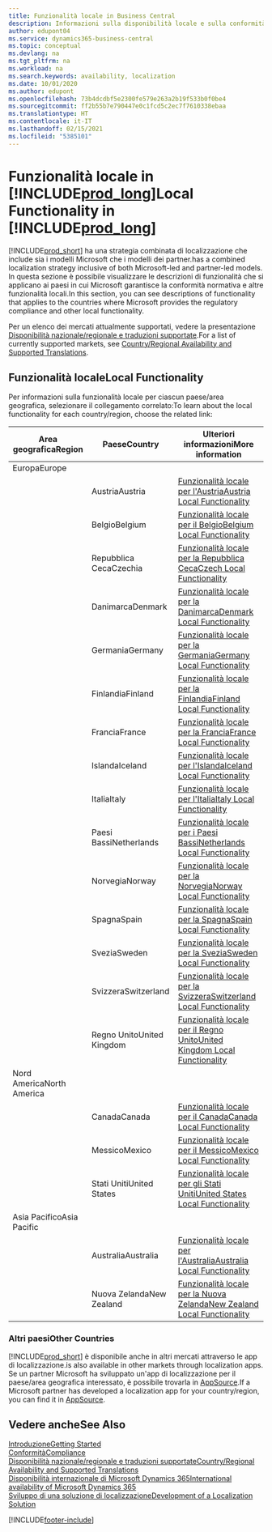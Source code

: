 ```yaml
---
title: Funzionalità locale in Business Central
description: Informazioni sulla disponibilità locale e sulla conformità normativa di Business Central per i paesi in cui Microsoft fornisce la funzionalità locale.
author: edupont04
ms.service: dynamics365-business-central
ms.topic: conceptual
ms.devlang: na
ms.tgt_pltfrm: na
ms.workload: na
ms.search.keywords: availability, localization
ms.date: 10/01/2020
ms.author: edupont
ms.openlocfilehash: 73b4dcdbf5e2300fe579e263a2b19f533b0f0be4
ms.sourcegitcommit: ff2b55b7e790447e0c1fcd5c2ec7f7610338ebaa
ms.translationtype: HT
ms.contentlocale: it-IT
ms.lasthandoff: 02/15/2021
ms.locfileid: "5385101"
---
```

# <a name="local-functionality-in-prod_long"></a><span data-ttu-id="f8466-103">Funzionalità locale in [!INCLUDE[prod_long](includes/prod_long.md)]</span><span class="sxs-lookup"><span data-stu-id="f8466-103">Local Functionality in [!INCLUDE[prod_long](includes/prod_long.md)]</span></span>

[!INCLUDE[prod_short](includes/prod_short.md)] <span data-ttu-id="f8466-104">ha una strategia combinata di localizzazione che include sia i modelli Microsoft che i modelli dei partner.</span><span class="sxs-lookup"><span data-stu-id="f8466-104">has a combined localization strategy inclusive of both Microsoft-led and partner-led models.</span></span> <span data-ttu-id="f8466-105">In questa sezione è possibile visualizzare le descrizioni di funzionalità che si applicano ai paesi in cui Microsoft garantisce la conformità normativa e altre funzionalità locali.</span><span class="sxs-lookup"><span data-stu-id="f8466-105">In this section, you can see descriptions of functionality that applies to the countries where Microsoft provides the regulatory compliance and other local functionality.</span></span>  

<span data-ttu-id="f8466-106">Per un elenco dei mercati attualmente supportati, vedere la presentazione [Disponibilità nazionale/regionale e traduzioni supportate](/dynamics365/business-central/dev-itpro/compliance/apptest-countries-and-translations?toc=/dynamics365/business-central/toc.json).</span><span class="sxs-lookup"><span data-stu-id="f8466-106">For a list of currently supported markets, see [Country/Regional Availability and Supported Translations](/dynamics365/business-central/dev-itpro/compliance/apptest-countries-and-translations?toc=/dynamics365/business-central/toc.json).</span></span>  

## <a name="local-functionality"></a><span data-ttu-id="f8466-107">Funzionalità locale</span><span class="sxs-lookup"><span data-stu-id="f8466-107">Local Functionality</span></span>

<span data-ttu-id="f8466-108">Per informazioni sulla funzionalità locale per ciascun paese/area geografica, selezionare il collegamento correlato:</span><span class="sxs-lookup"><span data-stu-id="f8466-108">To learn about the local functionality for each country/region, choose the related link:</span></span>

| <span data-ttu-id="f8466-109">Area geografica</span><span class="sxs-lookup"><span data-stu-id="f8466-109">Region</span></span> | <span data-ttu-id="f8466-110">Paese</span><span class="sxs-lookup"><span data-stu-id="f8466-110">Country</span></span> | <span data-ttu-id="f8466-111">Ulteriori informazioni</span><span class="sxs-lookup"><span data-stu-id="f8466-111">More information</span></span> |
| --- | --- |--- |
| <span data-ttu-id="f8466-112">Europa</span><span class="sxs-lookup"><span data-stu-id="f8466-112">Europe</span></span> |  | |
|        | <span data-ttu-id="f8466-113">Austria</span><span class="sxs-lookup"><span data-stu-id="f8466-113">Austria</span></span> | [<span data-ttu-id="f8466-114">Funzionalità locale per l'Austria</span><span class="sxs-lookup"><span data-stu-id="f8466-114">Austria Local Functionality</span></span>](localfunctionality/austria/austria-local-functionality.md) |
|        | <span data-ttu-id="f8466-115">Belgio</span><span class="sxs-lookup"><span data-stu-id="f8466-115">Belgium</span></span> | [<span data-ttu-id="f8466-116">Funzionalità locale per il Belgio</span><span class="sxs-lookup"><span data-stu-id="f8466-116">Belgium Local Functionality</span></span>](localfunctionality/belgium/belgium-local-functionality.md) |
|        | <span data-ttu-id="f8466-117">Repubblica Ceca</span><span class="sxs-lookup"><span data-stu-id="f8466-117">Czechia</span></span> | [<span data-ttu-id="f8466-118">Funzionalità locale per la Repubblica Ceca</span><span class="sxs-lookup"><span data-stu-id="f8466-118">Czech Local Functionality</span></span>](localfunctionality/czech/czech-local-functionality.md) |
|        | <span data-ttu-id="f8466-119">Danimarca</span><span class="sxs-lookup"><span data-stu-id="f8466-119">Denmark</span></span> | [<span data-ttu-id="f8466-120">Funzionalità locale per la Danimarca</span><span class="sxs-lookup"><span data-stu-id="f8466-120">Denmark Local Functionality</span></span>](localfunctionality/denmark/denmark-local-functionality.md) |
|        | <span data-ttu-id="f8466-121">Germania</span><span class="sxs-lookup"><span data-stu-id="f8466-121">Germany</span></span> | [<span data-ttu-id="f8466-122">Funzionalità locale per la Germania</span><span class="sxs-lookup"><span data-stu-id="f8466-122">Germany Local Functionality</span></span>](localfunctionality/germany/germany-local-functionality.md) |
|        | <span data-ttu-id="f8466-123">Finlandia</span><span class="sxs-lookup"><span data-stu-id="f8466-123">Finland</span></span> | [<span data-ttu-id="f8466-124">Funzionalità locale per la Finlandia</span><span class="sxs-lookup"><span data-stu-id="f8466-124">Finland Local Functionality</span></span>](localfunctionality/finland/finland-local-functionality.md) |
|        | <span data-ttu-id="f8466-125">Francia</span><span class="sxs-lookup"><span data-stu-id="f8466-125">France</span></span> | [<span data-ttu-id="f8466-126">Funzionalità locale per la Francia</span><span class="sxs-lookup"><span data-stu-id="f8466-126">France Local Functionality</span></span>](localfunctionality/france/france-local-functionality.md) |
|        | <span data-ttu-id="f8466-127">Islanda</span><span class="sxs-lookup"><span data-stu-id="f8466-127">Iceland</span></span> | [<span data-ttu-id="f8466-128">Funzionalità locale per l'Islanda</span><span class="sxs-lookup"><span data-stu-id="f8466-128">Iceland Local Functionality</span></span>](localfunctionality/iceland/iceland-local-functionality.md) |
|        | <span data-ttu-id="f8466-129">Italia</span><span class="sxs-lookup"><span data-stu-id="f8466-129">Italy</span></span> | [<span data-ttu-id="f8466-130">Funzionalità locale per l'Italia</span><span class="sxs-lookup"><span data-stu-id="f8466-130">Italy Local Functionality</span></span>](localfunctionality/italy/italy-local-functionality.md) |
|        | <span data-ttu-id="f8466-131">Paesi Bassi</span><span class="sxs-lookup"><span data-stu-id="f8466-131">Netherlands</span></span> | [<span data-ttu-id="f8466-132">Funzionalità locale per i Paesi Bassi</span><span class="sxs-lookup"><span data-stu-id="f8466-132">Netherlands Local Functionality</span></span>](localfunctionality/netherlands/netherlands-local-functionality.md) |
|        | <span data-ttu-id="f8466-133">Norvegia</span><span class="sxs-lookup"><span data-stu-id="f8466-133">Norway</span></span> | [<span data-ttu-id="f8466-134">Funzionalità locale per la Norvegia</span><span class="sxs-lookup"><span data-stu-id="f8466-134">Norway Local Functionality</span></span>](localfunctionality/norway/norway-local-functionality.md) |
|        | <span data-ttu-id="f8466-135">Spagna</span><span class="sxs-lookup"><span data-stu-id="f8466-135">Spain</span></span> | [<span data-ttu-id="f8466-136">Funzionalità locale per la Spagna</span><span class="sxs-lookup"><span data-stu-id="f8466-136">Spain Local Functionality</span></span>](localfunctionality/spain/spain-local-functionality.md) |
|        | <span data-ttu-id="f8466-137">Svezia</span><span class="sxs-lookup"><span data-stu-id="f8466-137">Sweden</span></span> | [<span data-ttu-id="f8466-138">Funzionalità locale per la Svezia</span><span class="sxs-lookup"><span data-stu-id="f8466-138">Sweden Local Functionality</span></span>](localfunctionality/sweden/sweden-local-functionality.md) |
|        | <span data-ttu-id="f8466-139">Svizzera</span><span class="sxs-lookup"><span data-stu-id="f8466-139">Switzerland</span></span> | [<span data-ttu-id="f8466-140">Funzionalità locale per la Svizzera</span><span class="sxs-lookup"><span data-stu-id="f8466-140">Switzerland Local Functionality</span></span>](localfunctionality/switzerland/switzerland-local-functionality.md) |
|        | <span data-ttu-id="f8466-141">Regno Unito</span><span class="sxs-lookup"><span data-stu-id="f8466-141">United Kingdom</span></span> | [<span data-ttu-id="f8466-142">Funzionalità locale per il Regno Unito</span><span class="sxs-lookup"><span data-stu-id="f8466-142">United Kingdom Local Functionality</span></span>](localfunctionality/unitedkingdom/united-kingdom-local-functionality.md) |
| <span data-ttu-id="f8466-143">Nord America</span><span class="sxs-lookup"><span data-stu-id="f8466-143">North America</span></span> |       |  |
|        | <span data-ttu-id="f8466-144">Canada</span><span class="sxs-lookup"><span data-stu-id="f8466-144">Canada</span></span>|[<span data-ttu-id="f8466-145">Funzionalità locale per il Canada</span><span class="sxs-lookup"><span data-stu-id="f8466-145">Canada Local Functionality</span></span>](localfunctionality/canada/canada-local-functionality.md) |
|        | <span data-ttu-id="f8466-146">Messico</span><span class="sxs-lookup"><span data-stu-id="f8466-146">Mexico</span></span> | [<span data-ttu-id="f8466-147">Funzionalità locale per il Messico</span><span class="sxs-lookup"><span data-stu-id="f8466-147">Mexico Local Functionality</span></span>](localfunctionality/mexico/mexico-local-functionality.md) |
|        | <span data-ttu-id="f8466-148">Stati Uniti</span><span class="sxs-lookup"><span data-stu-id="f8466-148">United States</span></span>|[<span data-ttu-id="f8466-149">Funzionalità locale per gli Stati Uniti</span><span class="sxs-lookup"><span data-stu-id="f8466-149">United States Local Functionality</span></span>](localfunctionality/unitedstates/united-states-local-functionality.md) |
| <span data-ttu-id="f8466-150">Asia Pacifico</span><span class="sxs-lookup"><span data-stu-id="f8466-150">Asia Pacific</span></span> |       |  |
|        | <span data-ttu-id="f8466-151">Australia</span><span class="sxs-lookup"><span data-stu-id="f8466-151">Australia</span></span> | [<span data-ttu-id="f8466-152">Funzionalità locale per l'Australia</span><span class="sxs-lookup"><span data-stu-id="f8466-152">Australia Local Functionality</span></span>](localfunctionality/australia/australia-local-functionality.md) |
|        | <span data-ttu-id="f8466-153">Nuova Zelanda</span><span class="sxs-lookup"><span data-stu-id="f8466-153">New Zealand</span></span> | [<span data-ttu-id="f8466-154">Funzionalità locale per la Nuova Zelanda</span><span class="sxs-lookup"><span data-stu-id="f8466-154">New Zealand Local Functionality</span></span>](localfunctionality/newzealand/new-zealand-local-functionality.md) |

### <a name="other-countries"></a><span data-ttu-id="f8466-155">Altri paesi</span><span class="sxs-lookup"><span data-stu-id="f8466-155">Other Countries</span></span>

[!INCLUDE[prod_short](includes/prod_short.md)] <span data-ttu-id="f8466-156">è disponibile anche in altri mercati attraverso le app di localizzazione.</span><span class="sxs-lookup"><span data-stu-id="f8466-156">is also available in other markets through localization apps.</span></span> <span data-ttu-id="f8466-157">Se un partner Microsoft ha sviluppato un'app di localizzazione per il paese/area geografica interessato, è possibile trovarla in [AppSource](https://go.microsoft.com/fwlink/?linkid=2081646).</span><span class="sxs-lookup"><span data-stu-id="f8466-157">If a Microsoft partner has developed a localization app for your country/region, you can find it in [AppSource](https://go.microsoft.com/fwlink/?linkid=2081646).</span></span>

## <a name="see-also"></a><span data-ttu-id="f8466-158">Vedere anche</span><span class="sxs-lookup"><span data-stu-id="f8466-158">See Also</span></span>

[<span data-ttu-id="f8466-159">Introduzione</span><span class="sxs-lookup"><span data-stu-id="f8466-159">Getting Started</span></span>](product-get-started.md)  
[<span data-ttu-id="f8466-160">Conformità</span><span class="sxs-lookup"><span data-stu-id="f8466-160">Compliance</span></span>](compliance/compliance-overview.md)  
[<span data-ttu-id="f8466-161">Disponibilità nazionale/regionale e traduzioni supportate</span><span class="sxs-lookup"><span data-stu-id="f8466-161">Country/Regional Availability and Supported Translations</span></span>](/dynamics365/business-central/dev-itpro/compliance/apptest-countries-and-translations?toc=/dynamics365/business-central/toc.json)  
[<span data-ttu-id="f8466-162">Disponibilità internazionale di Microsoft Dynamics 365</span><span class="sxs-lookup"><span data-stu-id="f8466-162">International availability of Microsoft Dynamics 365</span></span>](/dynamics365/get-started/availability)  
[<span data-ttu-id="f8466-163">Sviluppo di una soluzione di localizzazione</span><span class="sxs-lookup"><span data-stu-id="f8466-163">Development of a Localization Solution</span></span>](/dynamics365/business-central/dev-itpro/developer/readiness/readiness-develop-localization)  


[!INCLUDE[footer-include](includes/footer-banner.md)]